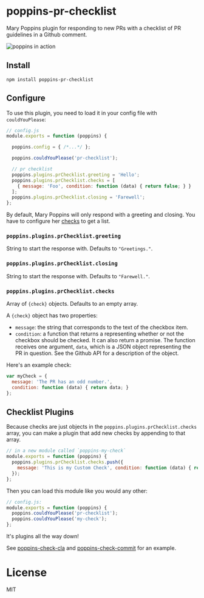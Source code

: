 # poppins-pr-checklist

Mary Poppins plugin for responding to new PRs with a checklist of PR guidelines in a Github comment.

![poppins in action](https://raw.github.com/btford/poppins-pr-checklist/master/img/in-action.png)


## Install

`npm install poppins-pr-checklist`


## Configure

To use this plugin, you need to load it in your config file with `couldYouPlease`:

```javascript
// config.js
module.exports = function (poppins) {

  poppins.config = { /*...*/ };

  poppins.couldYouPlease('pr-checklist');

  // pr checklist
  poppins.plugins.prChecklist.greeting = 'Hello';
  poppins.plugins.prChecklist.checks = [
    { message: 'Foo', condition: function (data) { return false; } }
  ];
  poppins.plugins.prChecklist.closing = 'Farewell';
};
```

By default, Mary Poppins will only respond with a greeting and closing.
You have to configure her [checks](https://github.com/btford/poppins-pr-checklist#poppinspluginsprchecklistchecks) to get a list.


### `poppins.plugins.prChecklist.greeting`

String to start the response with.
Defaults to `"Greetings."`.


### `poppins.plugins.prChecklist.closing`

String to start the response with.
Defaults to `"Farewell."`.


### `poppins.plugins.prChecklist.checks`

Array of `{check}` objects.
Defaults to an empty array.

A `{check}` object has two properties:
* `message`: the string that corresponds to the text of the checkbox item.
* `condition`: a function that returns a representing whether or not the checkbox should be checked. It can also return a promise. The function receives one argument, `data`, which is a JSON object representing the PR in question. See the Github API for a description of the object.

Here's an example check:

```javascript
var myCheck = {
  message: 'The PR has an odd number.',
  condition: function (data) { return data; }
};
```


## Checklist Plugins

Because checks are just objects in the `poppins.plugins.prChecklist.checks` array, you can make a plugin that add new checks by appending to that array.

```javascript
// in a new module called `poppins-my-check`
module.exports = function (poppins) {
  poppins.plugins.prChecklist.checks.push({
    message: 'This is my Custom Check', condition: function (data) { return true; }
  });
};
```

Then you can load this module like you would any other:

```javascript
// config.js:
module.exports = function (poppins) {
  poppins.couldYouPlease('pr-checklist');
  poppins.couldYouPlease('my-check');
};
```

It's plugins all the way down!

See [poppins-check-cla](https://github.com/btford/poppins-check-cla) and [poppins-check-commit](https://github.com/btford/poppins-check-commit) for an example.

# License
MIT
